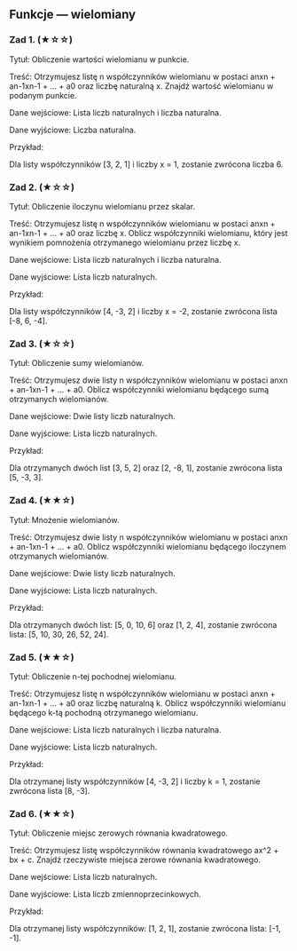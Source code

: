 ## Funkcje — wielomiany

### Zad 1. (★☆☆)

Tytuł: Obliczenie wartości wielomianu w punkcie.

Treść: Otrzymujesz listę n współczynników wielomianu w postaci anxn + an-1xn-1 + ... + a0 oraz liczbę naturalną x. Znajdź wartość wielomianu w podanym punkcie.

Dane wejściowe: Lista liczb naturalnych i liczba naturalna.

Dane wyjściowe: Liczba naturalna.

Przykład:

Dla listy współczynników [3, 2, 1] i liczby x = 1, zostanie zwrócona liczba 6.

### Zad 2. (★☆☆)

Tytuł: Obliczenie iloczynu wielomianu przez skalar.

Treść: Otrzymujesz listę n współczynników wielomianu w postaci anxn + an-1xn-1 + ... + a0 oraz liczbę x. Oblicz współczynniki wielomianu, który jest wynikiem pomnożenia otrzymanego wielomianu przez liczbę x.

Dane wejściowe: Lista liczb naturalnych i liczba naturalna.

Dane wyjściowe: Lista liczb naturalnych.

Przykład:

Dla listy współczynników [4, -3, 2] i liczby x = -2, zostanie zwrócona lista [-8, 6, -4].

### Zad 3. (★☆☆)

Tytuł: Obliczenie sumy wielomianów.

Treść: Otrzymujesz dwie listy n współczynników wielomianu w postaci anxn + an-1xn-1 + ... + a0. Oblicz współczynniki wielomianu będącego sumą otrzymanych wielomianów.

Dane wejściowe: Dwie listy liczb naturalnych.

Dane wyjściowe: Lista liczb naturalnych.

Przykład:

Dla otrzymanych dwóch list [3, 5, 2] oraz [2, -8, 1], zostanie zwrócona lista [5, -3, 3].

### Zad 4. (★★☆)

Tytuł: Mnożenie wielomianów.

Treść: Otrzymujesz dwie listy n współczynników wielomianu w postaci anxn + an-1xn-1 + ... + a0. Oblicz współczynniki wielomianu będącego iloczynem otrzymanych wielomianów.

Dane wejściowe: Dwie listy liczb naturalnych.

Dane wyjściowe: Lista liczb naturalnych.

Przykład:

Dla otrzymanych dwóch list: [5, 0, 10, 6] oraz [1, 2, 4], zostanie zwrócona lista: [5, 10, 30, 26, 52, 24].

### Zad 5.  (★★☆)

Tytuł: Obliczenie n-tej pochodnej wielomianu.

Treść: Otrzymujesz listę n współczynników wielomianu w postaci anxn + an-1xn-1 + ... + a0 oraz liczbę naturalną k. Oblicz współczynniki wielomianu będącego k-tą pochodną otrzymanego wielomianu.

Dane wejściowe: Lista liczb naturalnych i liczba naturalna.

Dane wyjściowe: Lista liczb naturalnych.

Przykład:

Dla otrzymanej listy współczynników [4, -3, 2] i liczby k = 1, zostanie zwrócona lista [8, -3].

### Zad 6. (★★☆)

Tytuł: Obliczenie miejsc zerowych równania kwadratowego.

Treść: Otrzymujesz listę współczynników równania kwadratowego ax^2 + bx + c. Znajdź rzeczywiste miejsca zerowe równania kwadratowego.

Dane wejściowe: Lista liczb naturalnych.

Dane wyjściowe: Lista liczb zmiennoprzecinkowych.

Przykład:

Dla otrzymanej listy współczynników: [1, 2, 1], zostanie zwrócona lista: [-1, -1].
